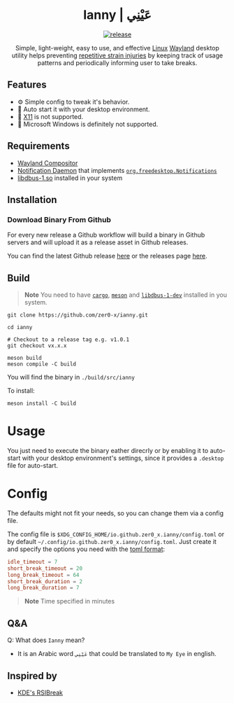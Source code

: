 <div align = center>

<h1>Ianny | عَيْنِي</h1>

[![release](https://github.com/zer0-x/ianny/actions/workflows/release.yml/badge.svg)](https://github.com/zer0-x/ianny/actions/workflows/release.yml)

Simple, light-weight, easy to use, and effective [Linux](https://en.wikipedia.org/wiki/Linux) [Wayland](https://en.wikipedia.org/wiki/Wayland_(protocol)) desktop utility helps preventing [repetitive strain injuries](https://en.wikipedia.org/wiki/Repetitive_strain_injury) by keeping track of usage patterns and periodically informing user to take breaks.

</div>

## Features

- ⚙ Simple config to tweak it's behavior.
- 🚀 Auto start it with your desktop environment.
- 🚫 [X11](https://en.wikipedia.org/wiki/X_Window_System) is not supported.
- 🚫 Microsoft Windows is definitely not supported.

## Requirements

- [Wayland Compositor](https://en.wikipedia.org/wiki/Wayland_(protocol)#Wayland_compositors)
- [Notification Daemon](https://wiki.archlinux.org/title/Desktop_notifications#Notification_servers) that implements [`org.freedesktop.Notifications`](https://specifications.freedesktop.org/notification-spec/notification-spec-latest.html)
- [libdbus-1.so](https://www.freedesktop.org/wiki/Software/dbus/) installed in your system

## Installation

### Download Binary From Github
For every new release a Github workflow will build a binary in Github servers and will upload it as a release asset in Github releases.

You can find the latest Github release [here](https://github.com/zer0-x/ianny/releases/latest) or the releases page [here](https://github.com/zer0-x/ianny/releases).

## Build

> **Note**
> You need to have [`cargo`](https://doc.rust-lang.org/cargo/), [`meson`](https://mesonbuild.com/) and [`libdbus-1-dev`](https://www.freedesktop.org/wiki/Software/dbus/) installed in you system.

```shell
git clone https://github.com/zer0-x/ianny.git

cd ianny

# Checkout to a release tag e.g. v1.0.1
git checkout vx.x.x

meson build
meson compile -C build
```

You will find the binary in `./build/src/ianny`

To install:
```shell
meson install -C build
```

# Usage

You just need to execute the binary eather direcrly or by enabling it to auto-start with your desktop environment's settings, since it provides a `.desktop` file for auto-start.

# Config

The defaults might not fit your needs, so you can change them via a config file.

The config file is `$XDG_CONFIG_HOME/io.github.zer0_x.ianny/config.toml` or by default `~/.config/io.github.zer0_x.ianny/config.toml`. Just create it and specify the options you need with the [toml format](https://toml.io/):

```toml
idle_timeout = 7
short_break_timeout = 20
long_break_timeout = 64
short_break_duration = 2
long_break_duration = 7
```

> **Note**
> Time specified in minutes

## Q&A

Q: What does `Ianny` mean?
- It is an Arabic word `عَيْنِي` that could be translated to `My Eye` in english.

## Inspired by

- [KDE's RSIBreak](https://userbase.kde.org/RSIBreak)
